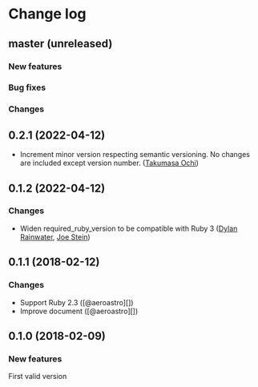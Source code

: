 # Change log

## master (unreleased)

### New features

### Bug fixes

### Changes

## 0.2.1 (2022-04-12)

* Increment minor version respecting semantic versioning. No changes are included except version number. ([Takumasa Ochi](@aeroastro))

## 0.1.2 (2022-04-12)

### Changes

* Widen required_ruby_version to be compatible with Ruby 3 ([Dylan Rainwater](@dylanrainwater), [Joe Stein](@jas14))

## 0.1.1 (2018-02-12)

### Changes

* Support Ruby 2.3 ([@aeroastro][])
* Improve document ([@aeroastro][])

## 0.1.0 (2018-02-09)

### New features

First valid version
